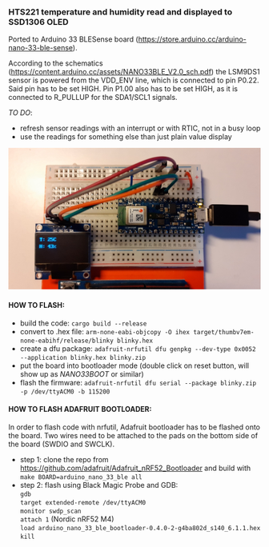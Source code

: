 ### HTS221 temperature and humidity read and displayed to SSD1306 OLED

Ported to Arduino 33 BLESense board (https://store.arduino.cc/arduino-nano-33-ble-sense). 

According to the schematics (https://content.arduino.cc/assets/NANO33BLE_V2.0_sch.pdf) the LSM9DS1 sensor is powered from the VDD_ENV line, which is connected to pin P0.22. Said pin has to be set HIGH. Pin P1.00 also has to be set HIGH, as it is connected to R_PULLUP for the SDA1/SCL1 signals. 

_TO DO_:
* refresh sensor readings with an interrupt or with RTIC, not in a busy loop
* use the readings for something else than just plain value display


![BLESense](HTS_Sense.jpg)

#### HOW TO FLASH:

* build the code: ```cargo build --release```
* convert to .hex file: ```arm-none-eabi-objcopy -O ihex target/thumbv7em-none-eabihf/release/blinky blinky.hex```
* create a dfu package: ```adafruit-nrfutil dfu genpkg --dev-type 0x0052 --application blinky.hex blinky.zip```
* put the board into bootloader mode (double click on reset button, will show up as _NANO33BOOT_ or similar)
* flash the firmware: ```adafruit-nrfutil dfu serial --package blinky.zip -p /dev/ttyACM0 -b 115200```


#### HOW TO FLASH ADAFRUIT BOOTLOADER:

In order to flash code with nrfutil, Adafruit bootloader has to be flashed onto the board. Two wires need to be attached to the pads on the bottom side of the board (SWDIO and SWCLK).

* step 1: clone the repo from https://github.com/adafruit/Adafruit_nRF52_Bootloader
and build with `make BOARD=arduino_nano_33_ble all`
* step 2: flash using Black Magic Probe and GDB: \
`gdb` \
`target extended-remote /dev/ttyACM0` \
`monitor swdp_scan` \
`attach 1` (Nordic nRF52 M4) \
`load arduino_nano_33_ble_bootloader-0.4.0-2-g4ba802d_s140_6.1.1.hex` \
`kill`